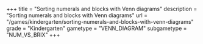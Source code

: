 +++
title = "Sorting numerals and blocks with Venn diagrams"
description = "Sorting numerals and blocks with Venn diagrams"
url = "/games/kindergarten/sorting-numerals-and-blocks-with-venn-diagrams"
grade = "Kindergarten"
gametype = "VENN_DIAGRAM"
subgametype = "NUM_VS_BRIX"
+++
